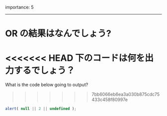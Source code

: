 importance: 5

---

# OR の結果はなんでしょう?

<<<<<<< HEAD
下のコードは何を出力するでしょう？
=======
What is the code below going to output?
>>>>>>> 7bb6066eb6ea3a030b875cdc75433c458f80997e

```js
alert( null || 2 || undefined );
```
